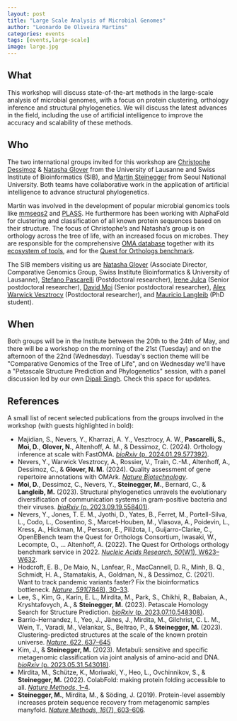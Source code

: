 ```yaml
---
layout: post
title: "Large Scale Analysis of Microbial Genomes"
author: "Leonardo De Oliveira Martins"
categories: events
tags: [events,large-scale]
image: large.jpg
---
```


## What
This workshop will discuss state-of-the-art methods in the large-scale analysis of microbial genomes, with a focus on protein clustering, orthology inference and structural phylogenetics.
We will discuss the latest advances in the field, including the use of artificial intelligence to improve the accuracy and scalability of these methods.

## Who
The two international groups invited for this workshop are [Christophe Dessimoz](https://orcid.org/0000-0002-2170-853X) & [Natasha Glover](https://orcid.org/0000-0003-1811-4340) 
from the University of Lausanne and Swiss Institute of Bioinformatics (SIB), and [Martin Steinegger](https://orcid.org/0000-0001-8781-9753) from Seoul National University. 
Both teams have collaborative work in the application of artificial intelligence to advance structural phylogenetics. 

Martin was involved in the development of popular microbial genomics tools like [mmseqs2](https://github.com/soedinglab/MMseqs2) and [PLASS](https://github.com/soedinglab/plass). 
He furthermore has been working with AlphaFold for clustering and classification of all known protein sequences based on their structure.
The focus of Christophe’s and Natasha’s group is on orthology across the tree of life, with an increased focus on microbes. 
They are responsible for the comprehensive [OMA database](https://omabrowser.org/oma/home/) together with its [ecosystem of tools](https://omabrowser.org/oma/tools/), 
and for the [Quest for Orthologs benchmark](https://questfororthologs.org/). 

The SIB members visiting us are [Natasha Glover](https://scholar.google.com/citations?hl=en&user=_TwFg1QAAAAJ)
(Associate Director, Comparative Genomics Group, Swiss Institute Bioinformatics & University of Lausanne), 
[Stefano Pascarelli](https://scholar.google.com/citations?hl=en&user=UU4EztcAAAAJ) (Postdoctoral researcher), 
[Irene Julca](https://scholar.google.com/citations?hl=en&user=ruCrGm0AAAAJ) (Senior postdoctoral researcher),
[David Moi](https://scholar.google.com/citations?hl=en&user=XgOh39oAAAAJ) (Senior postdoctoral researcher), 
[Alex Warwick Vesztrocy](https://scholar.google.co.uk/citations?user=22MWmmgAAAAJ&hl=en) (Postdoctoral researcher),
and [Mauricio Langleib](https://scholar.google.com/citations?hl=en&user=v0M39e0AAAAJ) (PhD student).

## When 
Both groups will be in the Institute between the 20th to the 24th of May, and there will be a workshop on the morning of the
21st (Tuesday) and on the afternoon of the 22nd (Wednesday). 
Tuesday's section theme will be "Comparative Genomics of the Tree of Life", and on Wednesday we'll have a "Petascale Structure Prediction and Phylogenetics" session, 
with a panel discussion led by our own [Dipali Singh](https://quadram.ac.uk/people/dipali-singh/). 
Check this space for updates.

## References 
A small list of recent selected publications from the groups involved in the workshop (with guests highlighted in bold):
 
* Majidian, S., Nevers, Y., Kharrazi, A. Y., Vesztrocy, A. W., **Pascarelli, S.**, **Moi, D.**, **Glover, N.**, Altenhoff, A. M., & Dessimoz, C. (2024). Orthology inference at scale with FastOMA. [_bioRxiv_ (p. 2024.01.29.577392)](https://doi.org/10.1101/2024.01.29.577392).
*  Nevers, Y., Warwick Vesztrocy, A., Rossier, V., Train, C.-M., Altenhoff, A., Dessimoz, C., & **Glover, N. M.** (2024). Quality assessment of gene repertoire annotations with OMArk. [_Nature Biotechnology_](https://doi.org/10.1038/s41587-024-02147-w).
* **Moi, D.**, Dessimoz, C., Nevers, Y., **Steinegger, M.**, Bernard, C., & **Langleib, M.** (2023). Structural phylogenetics unravels the evolutionary diversification of communication systems in gram-positive bacteria and their viruses. [_bioRxiv_ (p. 2023.09.19.558401)](https://doi.org/10.1101/2023.09.19.558401).
* Nevers, Y., Jones, T. E. M., Jyothi, D., Yates, B., Ferret, M., Portell-Silva, L., Codo, L., Cosentino, S., Marcet-Houben, M., Vlasova, A., Poidevin, L., Kress, A., Hickman, M., Persson, E., Piližota, I., Guijarro-Clarke, C., OpenEBench team the Quest for Orthologs Consortium, Iwasaki, W., Lecompte, O., … Altenhoff, A. (2022). The Quest for Orthologs orthology benchmark service in 2022. [_Nucleic Acids Research_, _50_(W1), W623–W632](http://dx.doi.org/10.1093/nar/gkac330).
* Hodcroft, E. B., De Maio, N., Lanfear, R., MacCannell, D. R., Minh, B. Q., Schmidt, H. A., Stamatakis, A., Goldman, N., & Dessimoz, C. (2021). Want to track pandemic variants faster? Fix the bioinformatics bottleneck. [_Nature_, _591_(7848), 30–33](http://dx.doi.org/10.1038/d41586-021-00525-x).
* Lee, S., Kim, G., Karin, E. L., Mirdita, M., Park, S., Chikhi, R., Babaian, A., Kryshtafovych, A., & **Steinegger, M.** (2023). Petascale Homology Search for Structure Prediction. [_bioRxiv_ (p. 2023.07.10.548308)](https://doi.org/10.1101/2023.07.10.548308).
* Barrio-Hernandez, I., Yeo, J., Jänes, J., Mirdita, M., Gilchrist, C. L. M., Wein, T., Varadi, M., Velankar, S., Beltrao, P., & **Steinegger, M.** (2023). Clustering-predicted structures at the scale of the known protein universe. [_Nature_, 622, 637–645](https://doi.org/10.1038/s41586-023-06510-w)
* Kim, J., & **Steinegger, M.** (2023). Metabuli: sensitive and specific metagenomic classification via joint analysis of amino-acid and DNA. [_bioRxiv_ (p. 2023.05.31.543018)](https://doi.org/10.1101/2023.05.31.543018).
* Mirdita, M., Schütze, K., Moriwaki, Y., Heo, L., Ovchinnikov, S., & **Steinegger, M.** (2022). ColabFold: making protein folding accessible to all. [_Nature Methods_, 1–4](http://dx.doi.org/10.1038/s41592-022-01488-1).
* **Steinegger, M.**, Mirdita, M., & Söding, J. (2019). Protein-level assembly increases protein sequence recovery from metagenomic samples manyfold. [_Nature Methods_, _16_(7), 603–606](http://dx.doi.org/10.1038/s41592-019-0437-4).
